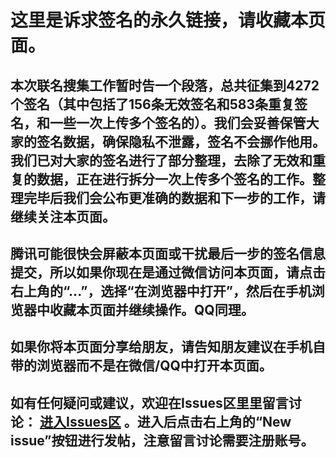 这里是诉求签名的永久链接，请收藏本页面。
====================

本次联名搜集工作暂时告一个段落，总共征集到4272个签名（其中包括了156条无效签名和583条重复签名，和一些一次上传多个签名的）。我们会妥善保管大家的签名数据，确保隐私不泄露，签名不会挪作他用。我们已对大家的签名进行了部分整理，去除了无效和重复的数据，正在进行拆分一次上传多个签名的工作。整理完毕后我们会公布更准确的数据和下一步的工作，请继续关注本页面。
---------------------

腾讯可能很快会屏蔽本页面或干扰最后一步的签名信息提交，所以如果你现在是通过微信访问本页面，请点击右上角的“...”，选择“在浏览器中打开”，然后在手机浏览器中收藏本页面并继续操作。QQ同理。
---------------------

如果你将本页面分享给朋友，请告知朋友建议在手机自带的浏览器而不是在微信/QQ中打开本页面。
---------------------

如有任何疑问或建议，欢迎在Issues区里里留言讨论： [进入Issues区](https://github.com/lehui99/tdw/issues) 。进入后点击右上角的“New issue”按钮进行发帖，注意留言讨论需要注册账号。
---------------------
